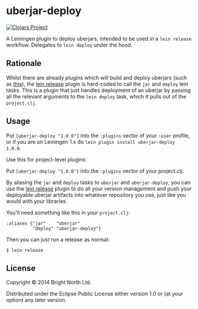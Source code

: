 # uberjar-deploy

[![Clojars Project](https://clojars.org/brightnorth/uberjar-deploy/latest-version.svg)](https://clojars.org/brightnorth/uberjar-deploy)

A Leiningen plugin to deploy uberjars, intended to be used in a `lein release` workflow.  Delegates to `lein deploy` under the hood. 

## Rationale

Whilst there are already plugins which will build and deploy uberjars (such as [this](https://github.com/TheLadders/lein-uberjar-deploy)),
the [lein release](https://github.com/relaynetwork/lein-release) plugin is hard-coded to call the `jar` and `deploy` lein tasks.  This 
is a plugin that just handles deployment of an uberjar by passing all the relevant arguments to the `lein deploy` task, which it pulls out
of the `project.clj`.

## Usage

Put `[uberjar-deploy "1.0.0"]` into the `:plugins` vector of your
`:user` profile, or if you are on Leiningen 1.x do `lein plugin install
uberjar-deploy 1.0.0`.

Use this for project-level plugins:

Put `[uberjar-deploy "1.0.0"]` into the `:plugins` vector of your project.clj.

By aliasing the `jar` and `deploy` tasks to `uberjar` and `uberjar-deploy`, you can use the 
[lein release](https://github.com/relaynetwork/lein-release) plugin to do all your version management and push your deployable uberjar 
artifacts into whatever repository you use, just like you would with your libraries.  

You'll need something like this in your `project.clj`:

    :aliases {"jar"    "uberjar"
              "deploy" "uberjar-deploy"}

Then you can just run a release as normal:

    $ lein release

## License

Copyright © 2014 Bright North Ltd.

Distributed under the Eclipse Public License either version 1.0 or (at
your option) any later version.
